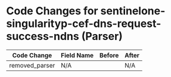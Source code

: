 # Code Changes for sentinelone-singularityp-cef-dns-request-success-ndns (Parser)

| Code Change | Field Name | Before | After |
|-------------|------------|--------|-------|
| removed_parser | N/A |  | N/A |